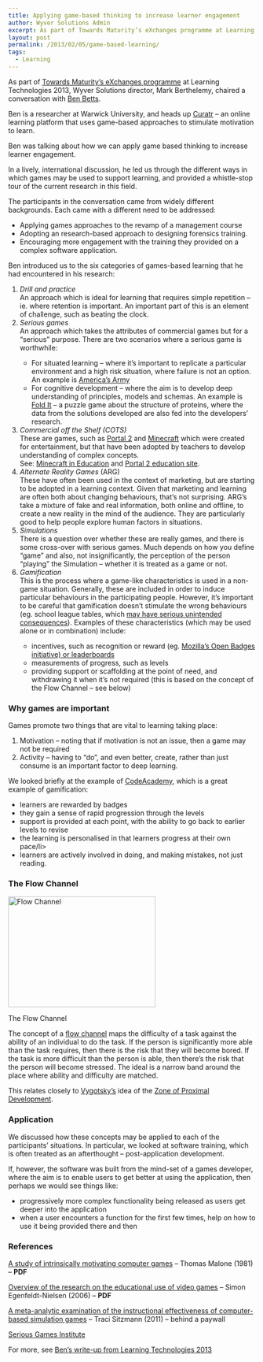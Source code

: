 ```yaml
---
title: Applying game-based thinking to increase learner engagement
author: Wyver Solutions Admin
excerpt: As part of Towards Maturity’s eXchanges programme at Learning Technologies 2013, Wyver Solutions director, Mark Berthelemy, chaired a conversation with Ben Betts.
layout: post
permalink: /2013/02/05/game-based-learning/
tags:
  - Learning
---
```

As part of [Towards Maturity&#8217;s eXchanges programme][1] at Learning Technologies 2013, Wyver Solutions director, Mark Berthelemy, chaired a conversation with [Ben Betts][2].

Ben is a researcher at Warwick University, and heads up [Curatr][3] &#8211; an online learning platform that uses game-based approaches to stimulate motivation to learn.

Ben was talking about how we can apply game based thinking to increase learner engagement.

In a lively, international discussion, he led us through the different ways in which games may be used to support learning, and provided a whistle-stop tour of the current research in this field.

The participants in the conversation came from widely different backgrounds. Each came with a different need to be addressed:

  * Applying games approaches to the revamp of a management course
  * Adopting an research-based approach to designing forensics training.
  * Encouraging more engagement with the training they provided on a complex software application.

Ben introduced us to the six categories of games-based learning that he had encountered in his research:

  1. *Drill and practice*  
    An approach which is ideal for learning that requires simple repetition &#8211; ie. where retention is important. An important part of this is an element of challenge, such as beating the clock.
  2. *Serious games*  
    An approach which takes the attributes of commercial games but for a &#8220;serious&#8221; purpose. There are two scenarios where a serious game is worthwhile:</p>
      * For situated learning &#8211; where it&#8217;s important to replicate a particular environment and a high risk situation, where failure is not an option. An example is [America&#8217;s Army][4]
      * For cognitive development &#8211; where the aim is to develop deep understanding of principles, models and schemas. An example is [Fold It][5] &#8211; a puzzle game about the structure of proteins, where the data from the solutions developed are also fed into the developers&#8217; research.
  3. *Commercial off the Shelf (COTS)*  
    These are games, such as [Portal 2][6] and [Minecraft][7] which were created for entertainment, but that have been adopted by teachers to develop understanding of complex concepts.  
    See: [Minecraft in Education][8] and [Portal 2 education site][9].
  4. *Alternate Reality Games* (ARG)  
    These have often been used in the context of marketing, but are starting to be adopted in a learning context. Given that marketing and learning are often both about changing behaviours, that&#8217;s not surprising. ARG&#8217;s take a mixture of fake and real information, both online and offline, to create a new reality in the mind of the audience. They are particularly good to help people explore human factors in situations.
  5. *Simulations*  
    There is a question over whether these are really games, and there is some cross-over with serious games. Much depends on how you define &#8220;game&#8221; and also, not insignificantly, the perception of the person &#8220;playing&#8221; the Simulation &#8211; whether it is treated as a game or not.
  6. *Gamification*  
    This is the process where a game-like characteristics is used in a non-game situation. Generally, these are included in order to induce particular behaviours in the participating people. However, it&#8217;s important to be careful that gamification doesn&#8217;t stimulate the wrong behaviours (eg. school league tables, which [may have serious unintended consequences][10]). Examples of these characteristics (which may be used alone or in combination) include:</p>
      * incentives, such as recognition or reward (eg. [Mozilla&#8217;s Open Badges initiative) or leaderboards][11]
      * measurements of progress, such as levels
      * providing support or scaffolding at the point of need, and withdrawing it when it&#8217;s not required (this is based on the concept of the Flow Channel &#8211; see below)

### Why games are important

Games promote two things that are vital to learning taking place:

  1. Motivation &#8211; noting that if motivation is not an issue, then a game may not be required
  2. Activity &#8211; having to &#8220;do&#8221;, and even better, create, rather than just consume is an important factor to deep learning.

We looked briefly at the example of [CodeAcademy][12], which is a great example of gamification:

  * learners are rewarded by badges
  * they gain a sense of rapid progression through the levels
  * support is provided at each point, with the ability to go back to earlier levels to revise
  * the learning is personalised in that learners progress at their own pace/li>
  * learners are actively involved in doing, and making mistakes, not just reading.

### The Flow Channel

<div id="attachment_587" style="width: 310px" class="wp-caption alignright">
  <a href="http://www.wyversolutions.co.uk/cms/wp-content/uploads/2013/02/flow_channel.jpg"><img class="size-medium wp-image-587  " alt="Flow Channel" src="http://www.wyversolutions.co.uk/cms/wp-content/uploads/2013/02/flow_channel-300x225.jpg" width="300" height="225" /></a>

  <p class="wp-caption-text">
    The Flow Channel
  </p>
</div>

The concept of a [flow channel][13] maps the difficulty of a task against the ability of an individual to do the task. If the person is significantly more able than the task requires, then there is the risk that they will become bored. If the task is more difficult than the person is able, then there&#8217;s the risk that the person will become stressed. The ideal is a narrow band around the place where ability and difficulty are matched.

This relates closely to [Vygotsky&#8217;s][14] idea of the [Zone of Proximal Development][15].

### Application

We discussed how these concepts may be applied to each of the participants&#8217; situations. In particular, we looked at software training, which is often treated as an afterthought &#8211; post-application development.

If, however, the software was built from the mind-set of a games developer, where the aim is to enable users to get better at using the application, then perhaps we would see things like:

  * progressively more complex functionality being released as users get deeper into the application
  * when a user encounters a function for the first few times, help on how to use it being provided there and then

### References

[A study of intrinsically motivating computer games][16] &#8211; Thomas Malone (1981) &#8211; **PDF**

[Overview of the research on the educational use of video games][17] &#8211; Simon Egenfeldt-Nielsen (2006) &#8211; **PDF**

[A meta-analytic examination of the instructional effectiveness of computer-based simulation games][18] &#8211; Traci Sitzmann (2011) &#8211; behind a paywall

[Serious Games Institute][19]

For more, see [Ben&#8217;s write-up from Learning Technologies 2013][20]

 [1]: http://www.towardsmaturity.org/article/2012/12/12/learning-technologies-exchanges-2013/
 [2]: http://www.linkedin.com/in/benbetts
 [3]: http://curatr.co.uk/
 [4]: http://www.americasarmy.com/
 [5]: http://fold.it/
 [6]: http://www.thinkwithportals.com/
 [7]: https://minecraft.net/
 [8]: http://www.minecraftwiki.net/wiki/Minecraft_in_education
 [9]: http://www.learnwithportals.com/
 [10]: http://ci-journal.net/index.php/ciej/article/view/863/947
 [11]: http://openbadges.org/en-US/
 [12]: http://www.codecademy.com/
 [13]: http://indiedevstories.com/2011/08/10/game-theory-applied-the-flow-channel/
 [14]: http://en.wikipedia.org/wiki/Lev_Vygotsky
 [15]: http://en.wikipedia.org/wiki/Zone_of_proximal_development
 [16]: http://cci.mit.edu/malone/tm%20study%20144.pdf
 [17]: http://www.itu.dk/~sen/papers/game-overview.pdf
 [18]: http://onlinelibrary.wiley.com/doi/10.1111/j.1744-6570.2011.01190.x/abstract
 [19]: http://www.seriousgamesinstitute.co.uk/
 [20]: http://www.ht2.co.uk/ben/?p=458
